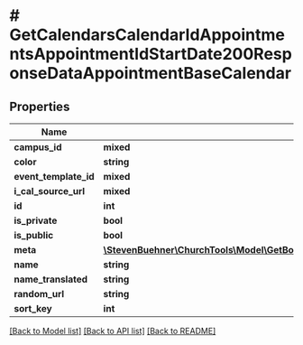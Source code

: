 # # GetCalendarsCalendarIdAppointmentsAppointmentIdStartDate200ResponseDataAppointmentBaseCalendar

## Properties

Name | Type | Description | Notes
------------ | ------------- | ------------- | -------------
**campus_id** | **mixed** |  | [optional]
**color** | **string** |  |
**event_template_id** | **mixed** |  | [optional]
**i_cal_source_url** | **mixed** |  | [optional]
**id** | **int** |  |
**is_private** | **bool** |  |
**is_public** | **bool** |  |
**meta** | [**\StevenBuehner\ChurchTools\Model\GetBookings200ResponseDataInnerBaseAdditionalsInnerMeta**](GetBookings200ResponseDataInnerBaseAdditionalsInnerMeta.md) |  |
**name** | **string** |  |
**name_translated** | **string** |  |
**random_url** | **string** |  |
**sort_key** | **int** |  |

[[Back to Model list]](../../README.md#models) [[Back to API list]](../../README.md#endpoints) [[Back to README]](../../README.md)
